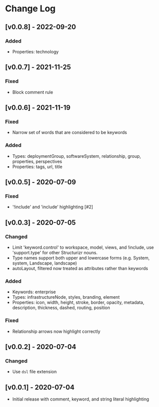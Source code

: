 # Change Log

## [v0.0.8] - 2022-09-20
### Added
- Properties: technology

## [v0.0.7] - 2021-11-25
### Fixed
- Block comment rule

## [v0.0.6] - 2021-11-19
### Fixed
- Narrow set of words that are considered to be keywords

### Added
- Types: deploymentGroup, softwareSystem, relationship, group, properties, perspectives
- Properties: tags, url, title

## [v0.0.5] - 2020-07-09
### Fixed
-  '!include' and 'include' highlighting [#2]

## [v0.0.3] - 2020-07-05
### Changed
- Limit 'keyword.control' to workspace, model, views, and !include, use 'support.type' for other Structurizr nouns.
- Type names support both upper and lowercase forms (e.g. System, system, Landscape, landscape)
- autoLayout, filtered now treated as attributes rather than keywords

### Added
- Keywords: enterprise
- Types: infrastructureNode, styles, branding, element
- Properties: icon, width, height, stroke, border, opacity, metadata, description, thickness, dashed, routing, position

### Fixed
- Relationship arrows now highlight correctly

## [v0.0.2] - 2020-07-04
### Changed
- Use `dsl` file extension

## [v0.0.1] - 2020-07-04
- Initial release with comment, keyword, and string literal highlighting

